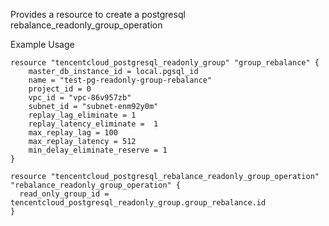 Provides a resource to create a postgresql rebalance_readonly_group_operation

Example Usage

```hcl
resource "tencentcloud_postgresql_readonly_group" "group_rebalance" {
	master_db_instance_id = local.pgsql_id
	name = "test-pg-readonly-group-rebalance"
	project_id = 0
	vpc_id = "vpc-86v957zb"
	subnet_id = "subnet-enm92y0m"
	replay_lag_eliminate = 1
	replay_latency_eliminate =  1
	max_replay_lag = 100
	max_replay_latency = 512
	min_delay_eliminate_reserve = 1
}

resource "tencentcloud_postgresql_rebalance_readonly_group_operation" "rebalance_readonly_group_operation" {
  read_only_group_id = tencentcloud_postgresql_readonly_group.group_rebalance.id
}
```